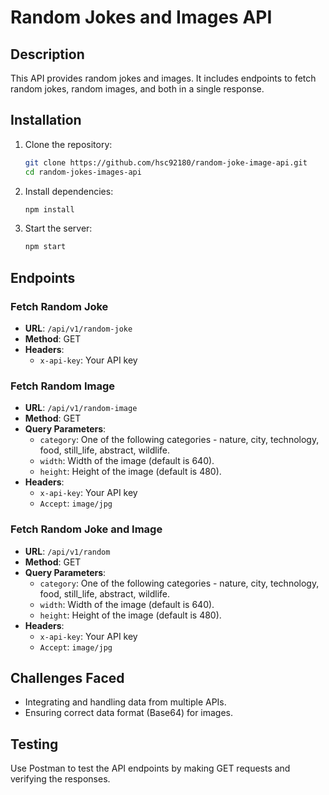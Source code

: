 # Random Jokes and Images API

## Description
This API provides random jokes and images. It includes endpoints to fetch random jokes, random images, and both in a single response.

## Installation

1. Clone the repository:
    ```bash
    git clone https://github.com/hsc92180/random-joke-image-api.git
    cd random-jokes-images-api
    ```

2. Install dependencies:
    ```bash
    npm install
    ```

3. Start the server:
    ```bash
    npm start
    ```

## Endpoints

### Fetch Random Joke
- **URL**: `/api/v1/random-joke`
- **Method**: GET
- **Headers**: 
  - `x-api-key`: Your API key

### Fetch Random Image
- **URL**: `/api/v1/random-image`
- **Method**: GET
- **Query Parameters**: 
  - `category`: One of the following categories - nature, city, technology, food, still_life, abstract, wildlife.
  - `width`: Width of the image (default is 640).
  - `height`: Height of the image (default is 480).
- **Headers**: 
  - `x-api-key`: Your API key
  - `Accept`: `image/jpg`

### Fetch Random Joke and Image
- **URL**: `/api/v1/random`
- **Method**: GET
- **Query Parameters**: 
  - `category`: One of the following categories - nature, city, technology, food, still_life, abstract, wildlife.
  - `width`: Width of the image (default is 640).
  - `height`: Height of the image (default is 480).
- **Headers**: 
  - `x-api-key`: Your API key
  - `Accept`: `image/jpg`

## Challenges Faced
- Integrating and handling data from multiple APIs.
- Ensuring correct data format (Base64) for images.

## Testing
Use Postman to test the API endpoints by making GET requests and verifying the responses.
